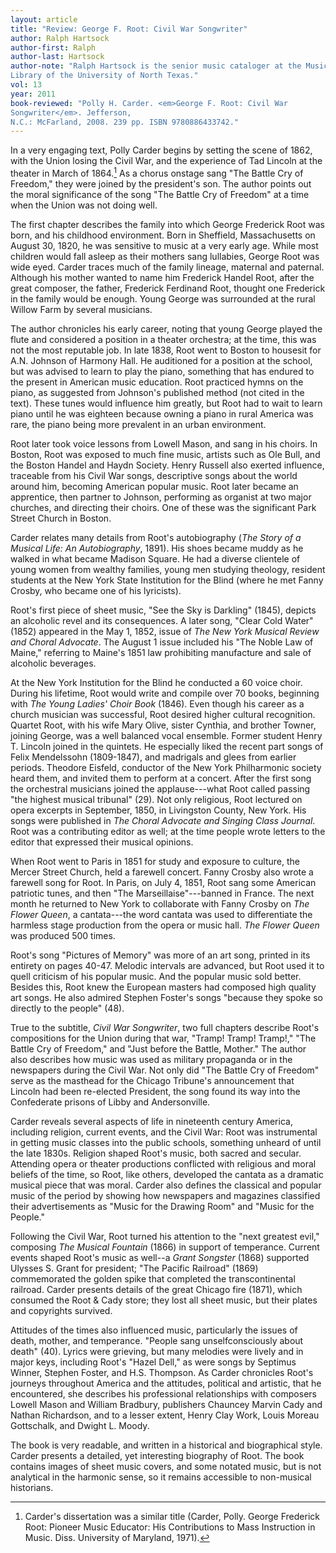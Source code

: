 ```yaml
---
layout: article
title: "Review: George F. Root: Civil War Songwriter"
author: Ralph Hartsock
author-first: Ralph
author-last: Hartsock
author-note: "Ralph Hartsock is the senior music cataloger at the Music
Library of the University of North Texas."
vol: 13
year: 2011
book-reviewed: "Polly H. Carder. <em>George F. Root: Civil War
Songwriter</em>. Jefferson,
N.C.: McFarland, 2008. 239 pp. ISBN 9780886433742."
---
```


In a very engaging text, Polly Carder begins by setting the scene of
1862, with the Union losing the Civil War, and the experience of Tad
Lincoln at the theater in March of 1864.[^1]  As a chorus
onstage sang "The Battle Cry of Freedom," they were joined by the
president's son. The author points out the moral significance of the
song "The Battle Cry of Freedom" at a time when the Union was not doing
well.

The first chapter describes the family into which George Frederick Root
was born, and his childhood environment. Born in Sheffield,
Massachusetts on August 30, 1820, he was sensitive to music at a very
early age. While most children would fall asleep as their mothers sang
lullabies, George Root was wide eyed. Carder traces much of the family
lineage, maternal and paternal. Although his mother wanted to name him
Frederick Handel Root, after the great composer, the father, Frederick
Ferdinand Root, thought one Frederick in the family would be enough.
Young George was surrounded at the rural Willow Farm by several
musicians.

The author chronicles his early career, noting that young George played
the flute and considered a position in a theater orchestra; at the time,
this was not the most reputable job. In late 1838, Root went to Boston
to housesit for A.N. Johnson of Harmony Hall. He auditioned for a
position at the school, but was advised to learn to play the piano,
something that has endured to the present in American music education.
Root practiced hymns on the piano, as suggested from Johnson's published
method (not cited in the text). These tunes would influence him greatly,
but Root had to wait to learn piano until he was eighteen because owning
a piano in rural America was rare, the piano being more prevalent in an
urban environment.

Root later took voice lessons from Lowell Mason, and sang in his choirs.
In Boston, Root was exposed to much fine music, artists such as Ole
Bull, and the Boston Handel and Haydn Society. Henry Russell also
exerted influence, traceable from his Civil War songs, descriptive songs
about the world around him, becoming American popular music. Root later
became an apprentice, then partner to Johnson, performing as organist at
two major churches, and directing their choirs. One of these was the
significant Park Street Church in Boston.

Carder relates many details from Root's autobiography (*The Story of a
Musical Life: An Autobiography*, 1891). His shoes became muddy as he
walked in what became Madison Square. He had a diverse clientele of
young women from wealthy families, young men studying theology, resident
students at the New York State Institution for the Blind (where he met
Fanny Crosby, who became one of his lyricists).

Root's first piece of sheet music, "See the Sky is Darkling" (1845),
depicts an alcoholic revel and its consequences. A later song, "Clear
Cold Water" (1852) appeared in the May 1, 1852, issue of *The New York
Musical Review and Choral Advocate*. The August 1 issue included his
"The Noble Law of Maine," referring to Maine's 1851 law prohibiting
manufacture and sale of alcoholic beverages.

At the New York Institution for the Blind he conducted a 60 voice choir.
During his lifetime, Root would write and compile over 70 books,
beginning with *The Young Ladies' Choir Book* (1846). Even though his
career as a church musician was successful, Root desired higher cultural
recognition. Quartet Root, with his wife Mary Olive, sister Cynthia, and
brother Towner, joining George, was a well balanced vocal ensemble.
Former student Henry T. Lincoln joined in the quintets. He especially
liked the recent part songs of Felix Mendelssohn (1809-1847), and
madrigals and glees from earlier periods. Theodore Eisfeld, conductor of
the New York Philharmonic society heard them, and invited them to
perform at a concert. After the first song the orchestral musicians
joined the applause---what Root called passing "the highest musical
tribunal" (29). Not only religious, Root lectured on opera excerpts in
September, 1850, in Livingston County, New York. His songs were
published in *The Choral Advocate and Singing Class Journal*. Root was a
contributing editor as well; at the time people wrote letters to the
editor that expressed their musical opinions.

When Root went to Paris in 1851 for study and exposure to culture, the
Mercer Street Church, held a farewell concert. Fanny Crosby also wrote a
farewell song for Root. In Paris, on July 4, 1851, Root sang some
American patriotic tunes, and then "The Marseillaise"---banned in France.
The next month he returned to New York to collaborate with Fanny Crosby
on *The Flower Queen*, a cantata---the word cantata was used to
differentiate the harmless stage production from the opera or music
hall. *The Flower Queen* was produced 500 times.

Root's song "Pictures of Memory" was more of an art song, printed in its
entirety on pages 40-47. Melodic intervals are advanced, but Root used
it to quell criticism of his popular music. And the popular music sold
better. Besides this, Root knew the European masters had composed high
quality art songs. He also admired Stephen Foster's songs "because they
spoke so directly to the people" (48).

True to the subtitle, *Civil War Songwriter*, two full chapters describe
Root's compositions for the Union during that war, "Tramp! Tramp!
Tramp!," "The Battle Cry of Freedom," and "Just before the Battle,
Mother." The author also describes how music was used as military
propaganda or in the newspapers during the Civil War. Not only did "The
Battle Cry of Freedom" serve as the masthead for the Chicago Tribune's
announcement that Lincoln had been re-elected President, the song found
its way into the Confederate prisons of Libby and Andersonville.

Carder reveals several aspects of life in nineteenth century America,
including religion, current events, and the Civil War: Root was
instrumental in getting music classes into the public schools, something
unheard of until the late 1830s. Religion shaped Root's music, both
sacred and secular. Attending opera or theater productions conflicted
with religious and moral beliefs of the time, so Root, like others,
developed the cantata as a dramatic musical piece that was moral. Carder
also defines the classical and popular music of the period by showing
how newspapers and magazines classified their advertisements as "Music
for the Drawing Room" and "Music for the People."

Following the Civil War, Root turned his attention to the "next greatest
evil," composing *The Musical Fountain* (1866) in support of temperance.
Current events shaped Root's music as well--a *Grant Songster* (1868)
supported Ulysses S. Grant for president; "The Pacific Railroad" (1869)
commemorated the golden spike that completed the transcontinental
railroad. Carder presents details of the great Chicago fire (1871),
which consumed the Root & Cady store; they lost all sheet music, but
their plates and copyrights survived.

Attitudes of the times also influenced music, particularly the issues of
death, mother, and temperance. "People sang unselfconsciously about
death" (40). Lyrics were grieving, but many melodies were lively and in
major keys, including Root's "Hazel Dell," as were songs by Septimus
Winner, Stephen Foster, and H.S. Thompson. As Carder chronicles Root's
journeys throughout America and the attitudes, political and artistic,
that he encountered, she describes his professional relationships with
composers Lowell Mason and William Bradbury, publishers Chauncey Marvin
Cady and Nathan Richardson, and to a lesser extent, Henry Clay Work,
Louis Moreau Gottschalk, and Dwight L. Moody.

The book is very readable, and written in a historical and biographical
style. Carder presents a detailed, yet interesting biography of Root.
The book contains images of sheet music covers, and some notated music,
but is not analytical in the harmonic sense, so it remains accessible to
non-musical historians.


[^1]:  Carder's dissertation was a similar title (Carder, Polly. George Frederick Root: Pioneer Music Educator: His Contributions to Mass Instruction in Music. Diss. University of Maryland, 1971).
